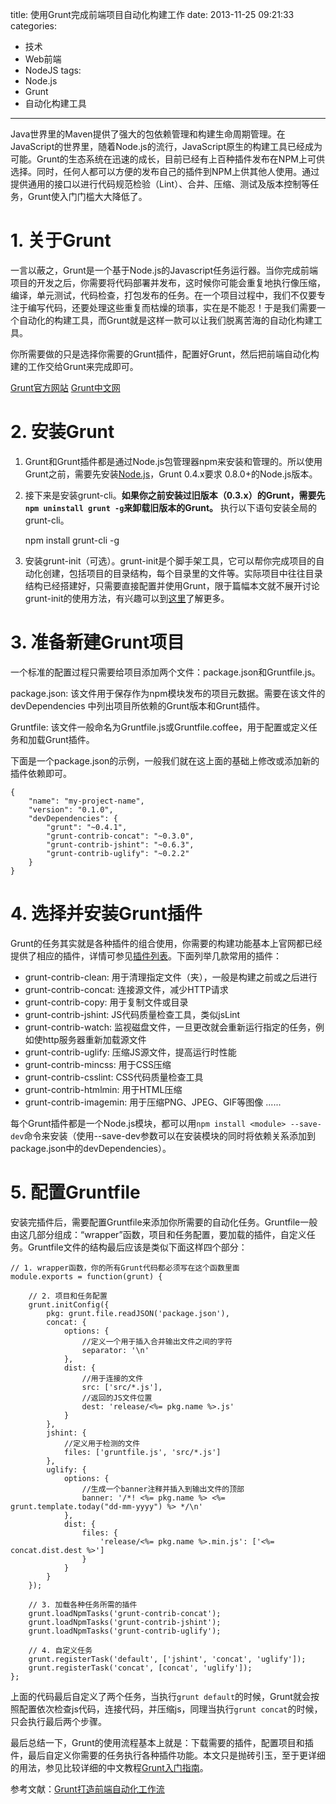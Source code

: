 title: 使用Grunt完成前端项目自动化构建工作
date: 2013-11-25 09:21:33
categories:
- 技术
- Web前端
- NodeJS
tags:
- Node.js
- Grunt
- 自动化构建工具
---
Java世界里的Maven提供了强大的包依赖管理和构建生命周期管理。在JavaScript的世界里，随着Node.js的流行，JavaScript原生的构建工具已经成为可能。Grunt的生态系统在迅速的成长，目前已经有上百种插件发布在NPM上可供选择。同时，任何人都可以方便的发布自己的插件到NPM上供其他人使用。通过提供通用的接口以进行代码规范检验（Lint）、合并、压缩、测试及版本控制等任务，Grunt使入门门槛大大降低了。

<!-- more -->

# 1. 关于Grunt

一言以蔽之，Grunt是一个基于Node.js的Javascript任务运行器。当你完成前端项目的开发之后，你需要将代码部署并发布，这时候你可能会重复地执行像压缩，编译，单元测试，代码检查，打包发布的任务。在一个项目过程中，我们不仅要专注于编写代码，还要处理这些重复而枯燥的琐事，实在是不能忍！于是我们需要一个自动化的构建工具，而Grunt就是这样一款可以让我们脱离苦海的自动化构建工具。

你所需要做的只是选择你需要的Grunt插件，配置好Grunt，然后把前端自动化构建的工作交给Grunt来完成即可。

[Grunt官方网站](http://gruntjs.com/)
[Grunt中文网](http://gruntjs.cn/)

# 2. 安装Grunt

1. Grunt和Grunt插件都是通过Node.js包管理器npm来安装和管理的。所以使用Grunt之前，需要先安装[Node.js](http://nodejs.org/)，Grunt 0.4.x要求 0.8.0+的Node.js版本。

2. 接下来是安装grunt-cli。**如果你之前安装过旧版本（0.3.x）的Grunt，需要先`npm uninstall grunt -g`来卸载旧版本的Grunt。** 执行以下语句安装全局的grunt-cli。


    npm install grunt-cli -g

3. 安装grunt-init（可选）。grunt-init是个脚手架工具，它可以帮你完成项目的自动化创建，包括项目的目录结构，每个目录里的文件等。实际项目中往往目录结构已经搭建好，只需要直接配置并使用Grunt，限于篇幅本文就不展开讨论grunt-init的使用方法，有兴趣可以到[这里](http://gruntjs.com/project-scaffolding)了解更多。

# 3. 准备新建Grunt项目

一个标准的配置过程只需要给项目添加两个文件：package.json和Gruntfile.js。

package.json: 该文件用于保存作为npm模块发布的项目元数据。需要在该文件的devDependencies 中列出项目所依赖的Grunt版本和Grunt插件。

Gruntfile: 该文件一般命名为Gruntfile.js或Gruntfile.coffee，用于配置或定义任务和加载Grunt插件。

下面是一个package.json的示例，一般我们就在这上面的基础上修改或添加新的插件依赖即可。

    {
        "name": "my-project-name",
        "version": "0.1.0",
        "devDependencies": {
            "grunt": "~0.4.1",
            "grunt-contrib-concat": "~0.3.0",
            "grunt-contrib-jshint": "~0.6.3",
            "grunt-contrib-uglify": "~0.2.2"
        }
    }

# 4. 选择并安装Grunt插件

Grunt的任务其实就是各种插件的组合使用，你需要的构建功能基本上官网都已经提供了相应的插件，详情可参见[插件列表](http://gruntjs.com/plugins)。下面列举几款常用的插件：

* grunt-contrib-clean: 用于清理指定文件（夹），一般是构建之前或之后进行
* grunt-contrib-concat: 连接源文件，减少HTTP请求
* grunt-contrib-copy: 用于复制文件或目录
* grunt-contrib-jshint: JS代码质量检查工具，类似jsLint
* grunt-contrib-watch: 监视磁盘文件，一旦更改就会重新运行指定的任务，例如使http服务器重新加载源文件
* grunt-contrib-uglify: 压缩JS源文件，提高运行时性能
* grunt-contrib-mincss: 用于CSS压缩
* grunt-contrib-csslint: CSS代码质量检查工具
* grunt-contrib-htmlmin: 用于HTML压缩
* grunt-contrib-imagemin: 用于压缩PNG、JPEG、GIF等图像
......

每个Grunt插件都是一个Node.js模块，都可以用`npm install <module> --save-dev`命令来安装（使用--save-dev参数可以在安装模块的同时将依赖关系添加到package.json中的devDependencies）。

# 5. 配置Gruntfile

安装完插件后，需要配置Gruntfile来添加你所需要的自动化任务。Gruntfile一般由这几部分组成：“wrapper”函数，项目和任务配置，要加载的插件，自定义任务。Gruntfile文件的结构最后应该是类似下面这样四个部分：
    
    // 1. wrapper函数，你的所有Grunt代码都必须写在这个函数里面
    module.exports = function(grunt) {

        // 2. 项目和任务配置
        grunt.initConfig({
            pkg: grunt.file.readJSON('package.json'),
            concat: {
                options: {
                    //定义一个用于插入合并输出文件之间的字符
                    separator: '\n'
                },
                dist: {
                    //用于连接的文件
                    src: ['src/*.js'],
                    //返回的JS文件位置
                    dest: 'release/<%= pkg.name %>.js'
                }
            },
            jshint: {
                //定义用于检测的文件
                files: ['gruntfile.js', 'src/*.js']
            },
            uglify: {
                options: {
                    //生成一个banner注释并插入到输出文件的顶部
                    banner: '/*! <%= pkg.name %> <%= grunt.template.today("dd-mm-yyyy") %> */\n'
                },
                dist: {
                    files: {
                        'release/<%= pkg.name %>.min.js': ['<%= concat.dist.dest %>']
                    }
                }
            }
        });

        // 3. 加载各种任务所需的插件
        grunt.loadNpmTasks('grunt-contrib-concat');
        grunt.loadNpmTasks('grunt-contrib-jshint');
        grunt.loadNpmTasks('grunt-contrib-uglify');

        // 4. 自定义任务
        grunt.registerTask('default', ['jshint', 'concat', 'uglify']);
        grunt.registerTask('concat', [concat', 'uglify']);
    };

上面的代码最后自定义了两个任务，当执行`grunt default`的时候，Grunt就会按照配置依次检查js代码，连接代码，并压缩js，同理当执行`grunt concat`的时候，只会执行最后两个步骤。

最后总结一下，Grunt的使用流程基本上就是：下载需要的插件，配置项目和插件，最后自定义你需要的任务执行各种插件功能。本文只是抛砖引玉，至于更详细的用法，参见比较详细的中文教程[Grunt入门指南](http://gruntjs.cn/getting-started/)。

参考文献：[Grunt打造前端自动化工作流](http://tgideas.qq.com/webplat/info/news_version3/804/808/811/m579/201307/216460.shtml)